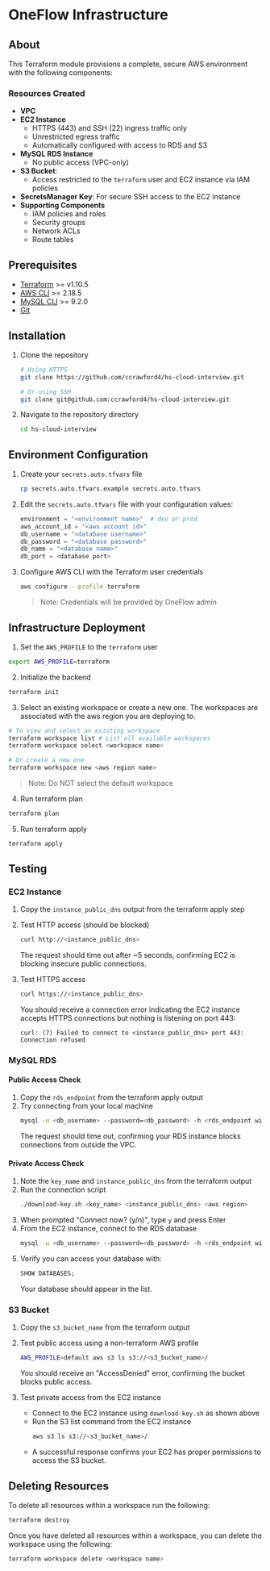 # OneFlow Infrastructure

## About
This Terraform module provisions a complete, secure AWS environment with the following components:

### Resources Created
* **VPC**
* **EC2 Instance**
  * HTTPS (443) and SSH (22) ingress traffic only
  * Unrestricted egress traffic
  * Automatically configured with access to RDS and S3
* **MySQL RDS Instance**
  * No public access (VPC-only)
* **S3 Bucket**:
  * Access restricted to the `terraform` user and EC2 instance via IAM policies
* **SecretsManager Key**: For secure SSH access to the EC2 instance
* **Supporting Components**
  * IAM policies and roles
  * Security groups
  * Network ACLs
  * Route tables

## Prerequisites
- [Terraform](https://developer.hashicorp.com/terraform/install) >= v1.10.5
- [AWS CLI](https://docs.aws.amazon.com/cli/latest/userguide/getting-started-install.html) >= 2.18.5
- [MySQL CLI](https://dev.mysql.com/doc/mysql-getting-started/en/) >= 9.2.0
- [Git](https://git-scm.com/book/en/v2/Getting-Started-Installing-Git)

## Installation

1. Clone the repository
   ```bash
   # Using HTTPS
   git clone https://github.com/ccrawford4/hs-cloud-interview.git
   
   # Or using SSH
   git clone git@github.com:ccrawford4/hs-cloud-interview.git
   ```

2. Navigate to the repository directory
   ```bash
   cd hs-cloud-interview
   ```

## Environment Configuration

1. Create your `secrets.auto.tfvars` file
   ```bash
   cp secrets.auto.tfvars.example secrets.auto.tfvars
   ```

2. Edit the `secrets.auto.tfvars` file with your configuration values:
   ```terraform
   environment = "<environment name>"  # dev or prod
   aws_account_id = "<aws account id>"
   db_username = "<database username>"
   db_password = "<database password>"
   db_name = "<database name>"
   db_port = <database port>
   ```

3. Configure AWS CLI with the Terraform user credentials
   ```bash
   aws configure --profile terraform
   ```
   > Note: Credentials will be provided by OneFlow admin

## Infrastructure Deployment
1. Set the `AWS_PROFILE` to the `terraform` user
```bash
export AWS_PROFILE=terraform
```
2. Initialize the backend
```bash
terraform init
```
3. Select an existing workspace or create a new one. The workspaces are associated with the aws region you are deploying to.
```bash
# To view and select an existing workspace
terraform workspace list # List all available workspaces
terraform workspace select <workspace name>

# Or create a new one
terraform workspace new <aws region name>
```
> Note: Do NOT select the default workspace
4. Run terraform plan
```bash
terraform plan
```
5. Run terraform apply
```bash
terraform apply
```

## Testing

### EC2 Instance

1. Copy the `instance_public_dns` output from the terraform apply step
2. Test HTTP access (should be blocked)
   ```bash
   curl http://<instance_public_dns>
   ```
   The request should time out after ~5 seconds, confirming EC2 is blocking insecure public connections.

3. Test HTTPS access
   ```bash
   curl https://<instance_public_dns>
   ```
   You should receive a connection error indicating the EC2 instance accepts HTTPS connections but nothing is listening on port 443:
   ```
   curl: (7) Failed to connect to <instance_public_dns> port 443: Connection refused
   ```

### MySQL RDS

#### Public Access Check
1. Copy the `rds_endpoint` from the terraform apply output
2. Try connecting from your local machine
   ```bash
   mysql -u <db_username> --password=<db_password> -h <rds_endpoint without port>
   ```
   The request should time out, confirming your RDS instance blocks connections from outside the VPC.

#### Private Access Check
1. Note the `key_name` and `instance_public_dns` from the terraform output
2. Run the connection script
   ```bash
   ./download-key.sh <key_name> <instance_public_dns> <aws region>
   ```
3. When prompted "Connect now? (y/n)", type `y` and press Enter
4. From the EC2 instance, connect to the RDS database
   ```bash
   mysql -u <db_username> --password=<db_password> -h <rds_endpoint without port>
   ```
5. Verify you can access your database with:
   ```sql
   SHOW DATABASES;
   ```
   Your database should appear in the list.

### S3 Bucket

1. Copy the `s3_bucket_name` from the terraform output
2. Test public access using a non-terraform AWS profile
   ```bash
   AWS_PROFILE=default aws s3 ls s3://<s3_bucket_name>/
   ```
   You should receive an "AccessDenied" error, confirming the bucket blocks public access.

3. Test private access from the EC2 instance
   - Connect to the EC2 instance using `download-key.sh` as shown above
   - Run the S3 list command from the EC2 instance
     ```bash
     aws s3 ls s3://<s3_bucket_name>/
     ```
   - A successful response confirms your EC2 has proper permissions to access the S3 bucket.

## Deleting Resources
To delete all resources within a workspace run the following:
```bash
terraform destroy
```
Once you have deleted all resources within a workspace, you can delete the workspace using the following:
```bash
terraform workspace delete <workspace name>
```
